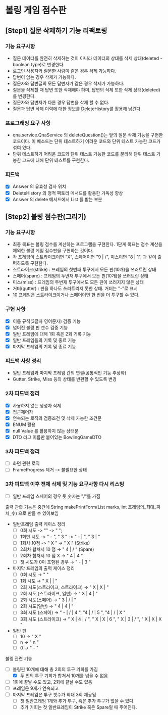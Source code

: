 # 볼링 게임 점수판

## [Step1] 질문 삭제하기 기능 리팩토링

### 기능 요구사항

* 질문 데이터를 완전히 삭제하는 것이 아니라 데이터의 상태를 삭제 상태(deleted - boolean type)로 변경한다.
* 로그인 사용자와 질문한 사람이 같은 경우 삭제 가능하다.
* 답변이 없는 경우 삭제가 가능하다.
* 질문자와 답변글의 모든 답변자가 같은 경우 삭제가 가능하다.
* 질문을 삭제할 때 답변 또한 삭제해야 하며, 답변의 삭제 또한 삭제 상태(deleted)를 변경한다.
* 질문자와 답변자가 다른 경우 답변을 삭제 할 수 없다.
* 질문과 답변 삭제 이력에 대한 정보를 DeleteHistory를 활용해 남긴다.

### 프로그래밍 요구 사항

* qna.service.QnaService 의 deleteQuestion()는 앞의 질문 삭제 기능을 구현한 코드이다. 이 메소드는 단위 테스트하기 어려운 코드와 단위 테스트 가능한 코드가 섞여 있다.
* 단위 테스트하기 어려운 코드와 단위 테스트 가능한 코드를 분리해 단위 테스트 가능한 코드에 대해 단위 테스트를 구현한다.

### 피드백

* [X] Answer 의 유효성 검사 위치
* [X] DeleteHistory 의 정적 팩토리 메서드를 활용한 가독성 향상
* [X] Answer 의 delete 메서드에서 List<DeleteHistory> 를 받는 부분

## [Step2] 볼링 점수판(그리기)

### 기능 요구사항

* 최종 목표는 볼링 점수를 계산하는 프로그램을 구현한다. 1단계 목표는 점수 계산을 제외한 볼링 게임 점수판을 구현하는 것이다.
* 각 프레임이 스트라이크이면 "X", 스페어이면 "9 | /", 미스이면 "8 | 1", 과 같이 출력하도록 구현한다.
* 스트라이크(strike) : 프레임의 첫번째 투구에서 모든 핀(10개)을 쓰러트린 상태
* 스페어(spare) : 프레임의 두번재 투구에서 모든 핀(10개)을 쓰러트린 상태
* 미스(miss) : 프레임의 두번재 투구에서도 모든 핀이 쓰러지지 않은 상태
* 거터(gutter) : 핀을 하나도 쓰러트리지 못한 상태. 거터는 "-"로 표시
* 10 프레임은 스트라이크이거나 스페어이면 한 번을 더 투구할 수 있다.

### 구현 사항

* [X] 이름 규칙(3글자 영어문자) 검증 기능
* [X] 넘어진 볼링 핀 갯수 검증 기능
* [X] 일반 프레임에 대해 1회 혹은 2회 기록 기능
* [X] 일반 프레임들의 기록 및 종료 기능
* [X] 마지막 프레임의 기록 및 종료 기능

### 피드백 사항 정리

* 일반 프레임과 마지막 프레임 간의 연결(공통적인 기능 추상화)
* Gutter, Strike, Miss 등의 상태를 반환할 수 있도록 변경

### 2차 피드백 정리

* [X] 사용하지 않는 생성자 삭제
* [X] 접근제어자
* [X] 연속되는 로직의 검증조건 및 삭제 가능한 조건문
* [X] ENUM 활용
* [X] null Value 를 활용하지 않는 상태문
* [X] DTO 라고 이름만 붙어있는 BowlingGameDTO

### 3차 피드백 정리

* [ ] 화면 관련 로직
* [ ] FrameProgress 제거 -> 불필요한 상태

### 3차 피드백 이후 전체 삭제 및 기능 요구사항 다시 리스팅

* [ ] 일반 프레임 스페어의 경우 뒷 숫자는 "/"를 가짐

출력 관련 기능은 중간에 String makePrintForm(List<String> marks, int 프레임의_최대_피치_수) 으로 만들 수 있어보임

- 일반프레임 출력 케이스 정리
    * [ ] 0회 시도 -> "" -> "       ";
    * [ ] 1회만 시도 -> " - ", " 3 " -> " - |   ", " 3 |   "
    * [ ] 1회차 10점 -> " X " -> "   X   " (Strike)
    * [ ] 2회차 합쳐서 10 점 → " 4 | / " (Spare)
    * [ ] 2회차 합쳐서 10 점 X → " 4 | 4 "
    * [ ] 첫 시도가 0이 포함된 경우 → " - | 3 "

- 마지막 프레임의 출력 케이스 정리
    * [ ] 0회 시도 → "           "
    * [ ] 1회 시도 → " X | |   "
    * [ ] 2회 시도(스트라이크, 스트라이크) → " X | X |   "
    * [ ] 2회 시도 (스트라이크, 일반) → " X | 4 |   "
    * [ ] 2회 시도(스페어) → " 3 | / |   "
    * [ ] 2회 시도(일반) → " 4 | 4 |   "
    * [ ] 3회 시도 (스페어) → " - | / | 4 ", "4 | / | 5 ", "4 | / | X "
    * [ ] 3회 시도 (스트라이크) → " X | 4 | / ", " X | X | 6 ", " X | 3 | / ", " X | X | X "
- 일반 핀
    * [ ] 10 → " X "
    * [ ] n → " n "
    * [ ] 0 → " - "

볼링 관련 기능

* [ ] 볼링핀 10개에 대해 총 2회의 투구 기회를 가짐
    * [X] 두 번의 투구 기회가 합쳐서 10개를 넘을 수 없음
* [ ] 1회에 끝날 수도 있고, 2회에 끝날 수도 있음
* [ ] 프레임은 9개가 연속되고
* [ ] 마지막 프레임은 투구 갯수가 최대 3회 제공됨
    * [ ] 첫 일반프레임 1개와 추가 투구, 혹은 추가 투구가 없을 수 있다.
    * [ ] 추가 기회는 첫 일반프레임이 Strike 혹은 Spare일 때 주어진다.
